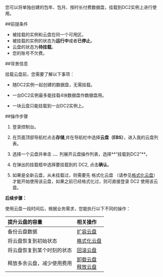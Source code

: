 您可以将单独创建的包年、包月、按时长付费数据盘，挂载到DC2实例上进行使用。

##前提条件

- 被挂载的实例和云盘在同一个可用区。
- 被挂载的实例的状态为**运行中**或者**已停止**。
- 云盘的状态为**待挂载**。
- 您的账号不欠费。

##背景信息

挂载云盘前，您需要了解以下事项：

- 随DC2实例一起创建的数据盘，无需挂载。

- 一台DC2实例最多能挂载4块数据盘作数据盘用。

- 一块云盘只能挂载到一台DC2实例上。

  

##操作步骤

1. 登录控制台。

2. 在页面顶部导航栏点击**存储**,并在导航栏中选择**云盘（EBS）**，进入我的云盘列表。

3. 选择一个云盘并单击 **...**. 列展开云盘操作列表，选择**“挂载到DC2”**。

4. 在弹出的挂载框中选择要挂载到的 DC2, 点击**确认**。

5. 如果是全新云盘，从未挂载过，则需要先 格式化云盘 （请参见[格式化云盘](/Users/didi/Desktop/帮助文档/格式化云盘)）才能开始使用该云盘，如果之前已经格式化过，则可直接登录 DC2 使用该云盘。



**后续步骤：**

使用云盘一段时间后，根据业务需求，您能执行以下不同的操作：

| 提升云盘的容量             | 相关操作              |
| :-------------------------- | :-------------------- |
| 备份云盘数据               | [扩容云盘](/Users/didi/Desktop/帮助文档/扩容云盘)           |
| 将云盘恢复到初始状态       | [格式化云盘](/Users/didi/Desktop/帮助文档/格式化云盘)         |
| 将云盘恢复到某个时刻的状态 | [回滚云盘](/Users/didi/Desktop/帮助文档/EBS创建指导/回滚云盘)           |
| 释放多余云盘，减少使用费用 | [卸载云盘](/Users/didi/Desktop/帮助文档/EBS创建指导/卸载云盘)<br>[释放云盘](/Users/didi/Desktop/帮助文档/EBS创建指导/释放云盘) |




